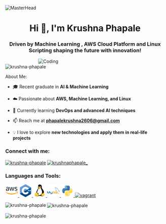 



![MasterHead](https://as2.ftcdn.net/v2/jpg/02/09/19/15/1000_F_209191528_GYzxi0vEm0fV8oyqIWbmkgEM2BH4X47e.jpg)
<h1 align="center">Hi 👋, I'm Krushna Phapale</h1>
<h3 align="center">Driven by Machine Learning , AWS Cloud Platform and Linux Scripting shaping the future with innovation!</h3>
<img align="right" alt="Coding" width="400" src="https://jnnce.ac.in/jnndemo/aiml.gif">

<p align="left"> <img src="https://komarev.com/ghpvc/?username=abhi-abk&label=Profile%20views&color=0e75b6&style=flat" alt="krushna-phapale" /> </p>

 About Me:
- 🎓 Recent graduate in **AI & Machine Learning** 

- ☁️ Passionate about **AWS, Machine Learning, and Linux**

- 🌱 Currently learning **DevOps and advanced AI techniques**

- 📫 Reach me at **phapalekrushna2606@gmail.com**

- 💡 I love to explore **new technologies and apply them in real-life projects**

<h3 align="left">Connect with me:</h3>
<p align="left">
<a href="https://www.linkedin.com/in/krushna-phapale/" target="blank"><img align="center" src="https://raw.githubusercontent.com/rahuldkjain/github-profile-readme-generator/master/src/images/icons/Social/linked-in-alt.svg" alt="krushna-phapale" height="30" width="40" /></a>
<a href="https://www.instagram.com/krushnaphapale_/" target="blank"><img align="center" src="https://raw.githubusercontent.com/rahuldkjain/github-profile-readme-generator/master/src/images/icons/Social/instagram.svg" alt="krushnaphapale_" height="30" width="40" /></a>
</p>

<h3 align="left">Languages and Tools:</h3>
<p align="left"> <a href="https://aws.amazon.com" target="_blank" rel="noreferrer"> <img src="https://raw.githubusercontent.com/devicons/devicon/master/icons/amazonwebservices/amazonwebservices-original-wordmark.svg" alt="aws" width="40" height="40"/> </a> <a href="https://www.w3schools.com/cpp/" target="_blank" rel="noreferrer"> <img src="https://raw.githubusercontent.com/devicons/devicon/master/icons/cplusplus/cplusplus-original.svg" alt="cplusplus" width="40" height="40"/> </a> <a href="https://www.linux.org/" target="_blank" rel="noreferrer"> <img src="https://raw.githubusercontent.com/devicons/devicon/master/icons/linux/linux-original.svg" alt="linux" width="40" height="40"/> </a> <a href="https://www.mysql.com/" target="_blank" rel="noreferrer"> <img src="https://raw.githubusercontent.com/devicons/devicon/master/icons/mysql/mysql-original-wordmark.svg" alt="mysql" width="40" height="40"/> </a> <a href="https://www.python.org" target="_blank" rel="noreferrer"> <img src="https://raw.githubusercontent.com/devicons/devicon/master/icons/python/python-original.svg" alt="python" width="40" height="40"/> </a> <a href="https://www.vagrantup.com/" target="_blank" rel="noreferrer"> <img src="https://www.vectorlogo.zone/logos/vagrantup/vagrantup-icon.svg" alt="vagrant" width="40" height="40"/> </a> </p>

<p><img align="left" src="https://github-readme-stats.vercel.app/api/top-langs?username=krushna-phapale&show_icons=true&locale=en&layout=compact" alt="krushna-phapale" /></p>

<p>&nbsp;<img align="center" src="https://github-readme-stats.vercel.app/api?username=krushna-phapale&show_icons=true&locale=en" alt="krushna-phapale" /></p>

<p><img align="center" src="https://github-readme-streak-stats.herokuapp.com/?user=krushna-phapale&" alt="krushna-phapale" /></p>
